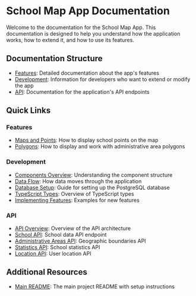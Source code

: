# School Map App Documentation

Welcome to the documentation for the School Map App. This documentation is designed to help you understand how the application works, how to extend it, and how to use its features.

## Documentation Structure

- [Features](./features/README.md): Detailed documentation about the app's features
- [Development](./development/README.md): Information for developers who want to extend or modify the app
- [API](./api/README.md): Documentation for the application's API endpoints

## Quick Links

### Features

- [Maps and Points](./features/maps-and-points.md): How to display school points on the map
- [Polygons](./features/polygons.md): How to display and work with administrative area polygons

### Development

- [Components Overview](./development/components.md): Understanding the component structure
- [Data Flow](./development/data-flow.md): How data moves through the application
- [Database Setup](./development/database-setup.md): Guide for setting up the PostgreSQL database
- [TypeScript Types](./development/typescript-types.md): Overview of TypeScript types
- [Implementing Features](./development/implementing-features.md): Examples for new features

### API

- [API Overview](./api/overview.md): Overview of the API architecture
- [School API](./api/endpoints/sekolah.md): School data API endpoint
- [Administrative Areas API](./api/endpoints/kelurahan.md): Geographic boundaries API
- [Statistics API](./api/endpoints/kelurahan-stats.md): School statistics API
- [Location API](./api/endpoints/location.md): User location API

## Additional Resources

- [Main README](../README.md): The main project README with setup instructions
